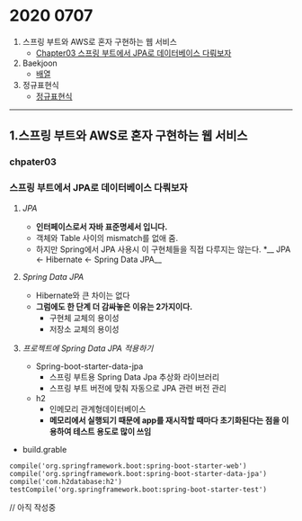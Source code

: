 # 2020 0707


1. 스프링 부트와 AWS로 혼자 구현하는 웹 서비스 
	* [Chapter03 스프링 부트에서 JPA로 데이터베이스 다뤄보자](#chpater03)
2. Baekjoon
	* [배열](#array)
3. 정규표현식
	* [정규표현식](#regular-expression)

---

1.스프링 부트와 AWS로 혼자 구현하는 웹 서비스
----

### chpater03
### 스프링 부트에서 JPA로 데이터베이스 다뤄보자

1. _JPA_
	* __인터페이스로서 자바 표준명세서 입니다.__
	* 객체와 Table 사이의 mismatch를 없애 줌.
	* 하지만 Spring에서 JPA 사용시 이 구현체들을 직접 다루지는 않는다.
	*__ JPA <- Hibernate <- Spring Data JPA__

2. _Spring Data JPA_
	* Hibernate와 큰 차이는 없다
	* __그럼에도 한 단계 더 감싸놓은 이유는 2가지이다.__
		+ 구현체 교체의 용이성
		+ 저장소 교체의 용이성

3. _프로젝트에 Spring Data JPA 적용하기_
	* Spring-boot-starter-data-jpa
		+ 스프링 부트용 Spring Data Jpa 추상화 라이브러리
		+ 스프링 부트 버전에 맞춰 자동으로 JPA 관련 버전 관리
	* h2
		+ 인메모리 관계형데이터베이스
		+ __메모리에서 실행되기 때문에 app를 재시작할 때마다 초기화된다는 점을 이용하여 테스트 용도로 많이 쓰임__
* build.grable
```
compile('org.springframework.boot:spring-boot-starter-web')
compile('org.springframework.boot:spring-boot-starter-data-jpa')
compile('com.h2database:h2')
testCompile('org.springframework.boot:spring-boot-starter-test')
```

// 아직 작성중 
